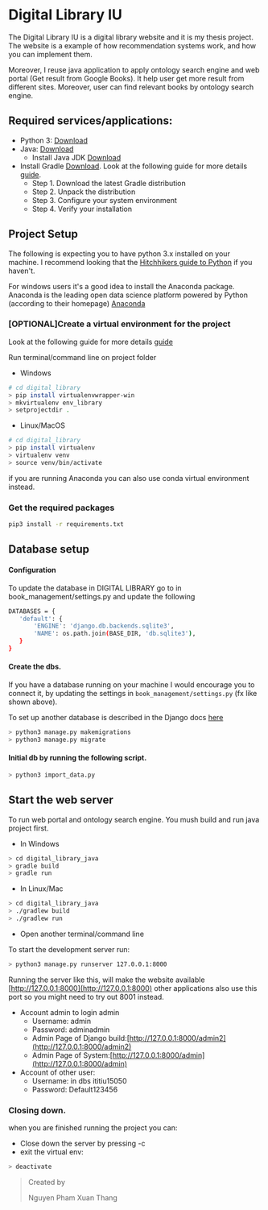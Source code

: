 # Digital Library IU

The Digital Library IU is a digital library website and it is my thesis project.
The website is a example of how recommendation systems work, and how you can implement them.

Moreover, I reuse java application to apply ontology search engine and web portal
(Get result from Google Books). It help user get more result from different sites.
Moreover, user can find relevant books by ontology search engine.

## Required services/applications:
* Python 3: [Download](https://www.python.org/Downloads/) 
* Java: [Download](https://www.java.com/en/Download/)
    * Install Java JDK [Download](https://www.oracle.com/technetwork/java/javase/Downloads/jdk8-Downloads-2133151.html)
* Install Gradle [Download](https://gradle.org/releases/).
Look at the following guide for more details 
    [guide](https://youtu.be/_XcO_BujfeQ).
    * Step 1. Download the latest Gradle distribution
    * Step 2. Unpack the distribution
    * Step 3. Configure your system environment
    * Step 4. Verify your installation
    
## Project Setup
The following is expecting you to have python 3.x installed on your machine. I recommend
 looking that the [Hitchhikers guide to Python](http://docs.python-guide.org/en/latest/) if you 
 haven't.
 
 For windows users it's a good idea to install the Anaconda package. Anaconda is the leading open 
 data science platform powered by Python (according to their homepage) [Anaconda](https://www.continuum.io/Downloads)
 
### [OPTIONAL]Create a virtual environment for the project 

Look at the following guide for more details [guide](http://docs.python-guide.org/en/latest/dev/virtualenvs/#virtualenvironments-ref)

Run terminal/command line on project folder
* Windows
```bash
# cd digital_library
> pip install virtualenvwrapper-win
> mkvirtualenv env_library
> setprojectdir .
```

* Linux/MacOS
```bash
# cd digital_library
> pip install virtualenv
> virtualenv venv
> source venv/bin/activate
```

if you are running Anaconda you can also use conda virtual environment instead.

### Get the required packages

```bash
pip3 install -r requirements.txt
```
## Database setup

#### Configuration

To update the database in DIGITAL LIBRARY go to in book_management/settings.py 
and update the following 

```bash
DATABASES = {
   'default': {
       'ENGINE': 'django.db.backends.sqlite3',
       'NAME': os.path.join(BASE_DIR, 'db.sqlite3'),
   }
}
```

#### Create the dbs. 
If you have a database running on your machine I would encourage 
you to connect it, by updating the settings in `book_management/settings.py` (fx like shown above). 

To set up another database is described in the Django docs [here](https://docs.djangoproject.com/en/2.0/ref/databases/)
```bash
> python3 manage.py makemigrations
> python3 manage.py migrate
```
#### Initial db by running the following script. 

```bash
> python3 import_data.py
```

## Start the web server
 To run web portal and ontology search engine.
 You mush build and run java project first.
 * In Windows
 ```bash
> cd digital_library_java
> gradle build
> gradle run
```

* In Linux/Mac
 ```bash
> cd digital_library_java
> ./gradlew build
> ./gradlew run
```

 * Open another terminal/command line

 To start the development server run:
```bash
> python3 manage.py runserver 127.0.0.1:8000
```
Running the server like this, will make the website available 
[http://127.0.0.1:8000](http://127.0.0.1:8000) other applications also use this port
so you might need to try out 8001 instead. 
* Account admin to login admin
    * Username: admin
    * Password: adminadmin
    * Admin Page of Django build:[http://127.0.0.1:8000/admin2](http://127.0.0.1:8000/admin2)
    * Admin Page of System:[http://127.0.0.1:8000/admin](http://127.0.0.1:8000/admin)
* Account of other user:
    * Username: in dbs ititiu15050
    * Password: Default123456

### Closing down.
when you are finished running the project you can:
* Close down the server by pressing <CLTR>-c  
* exit the virtual env:
```bash
> deactivate
```

> Created by
>
> Nguyen Pham Xuan Thang